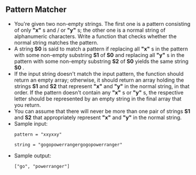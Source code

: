 ## Pattern Matcher

- You're given two non-empty strings. The first one is a pattern consisting of only **"x"** s and / or **"y"** s; the other one is a normal string of alphanumeric characters. Write a function that checks whether the normal string matches the pattern.
- A string **S0** is said to match a pattern if replacing all **"x"** s in the pattern with some non-empty substring **S1** of **S0** and replacing all **"y"** s in the pattern with some non-empty substring **S2** of **S0** yields the same string **S0** .
- If the input string doesn't match the input pattern, the function should return an empty array; otherwise, it should return an array holding the strings **S1** and **S2** that represent **"x"** and **"y"** in the normal string, in that order. If the pattern doesn't contain any **"x"** s or **"y"** s, the respective letter should be represented by an empty string in the final array that you return.
- You can assume that there will never be more than one pair of strings **S1** and **S2** that appropriately represent **"x"** and **"y"** in the normal string.
- Sample input:
  ~~~
  pattern = "xxyxxy"

  string = "gogopowerrangergogopowerranger"
  ~~~
- Sample output:
  ~~~
  ["go", "powerranger"]
  ~~~
